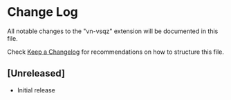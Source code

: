 # Change Log

All notable changes to the "vn-vsqz" extension will be documented in this file.

Check [Keep a Changelog](http://keepachangelog.com/) for recommendations on how to structure this file.

## [Unreleased]

- Initial release
